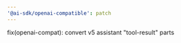 ```yaml
---
'@ai-sdk/openai-compatible': patch
---
```


fix(openai-compat): convert v5 assistant "tool-result" parts
